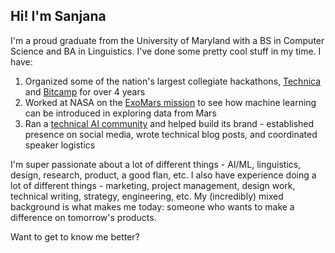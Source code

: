 ## Hi! I'm Sanjana

I'm a proud graduate from the University of Maryland with a BS in Computer Science and BA in Linguistics. I've done some pretty cool stuff in my time. I have:
1. Organized some of the nation's largest collegiate hackathons, [Technica](https://gotechnica.org/) and [Bitcamp](https://bit.camp/) for over 4 years
2. Worked at NASA on the [ExoMars mission](https://www.nasa.gov/feature/goddard/2018/moma) to see how machine learning can be introduced in exploring data from Mars 
3. Ran a [technical AI community](https://www.rsqrdai.org/) and helped build its brand - established presence on social media, wrote technical blog posts, and coordinated speaker logistics

I'm super passionate about a lot of different things - AI/ML, linguistics, design, research, product, a good flan, etc. I also have experience doing a lot of different things - marketing, project management, design work, technical writing, strategy, engineering, etc. My (incredibly) mixed background is what makes me today: someone who wants to make a difference on tomorrow's products.

Want to get to know me better? 
